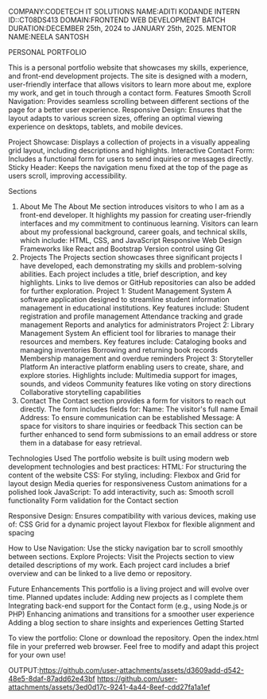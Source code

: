 COMPANY:CODETECH IT SOLUTIONS
NAME:ADITI KODANDE
INTERN ID::CT08DS413 
DOMAIN:FRONTEND WEB DEVELOPMENT
BATCH DURATION:DECEMBER 25th, 2024 to JANUARY 25th, 2025.
MENTOR NAME:NEELA SANTOSH

PERSONAL PORTFOLIO

This is a personal portfolio website that showcases my skills, experience, and front-end development projects. The site is designed with a modern, user-friendly interface that allows visitors to learn more about me, explore my work, and get in touch through a contact form.
Features
Smooth Scroll Navigation: Provides seamless scrolling between different sections of the page for a better user experience.
Responsive Design: Ensures that the layout adapts to various screen sizes, offering an optimal viewing experience on desktops, tablets, and mobile devices.

Project Showcase: Displays a collection of projects in a visually appealing grid layout, including descriptions and highlights.
Interactive Contact Form: Includes a functional form for users to send inquiries or messages directly.
Sticky Header: Keeps the navigation menu fixed at the top of the page as users scroll, improving accessibility.

Sections
1. About Me
The About Me section introduces visitors to who I am as a front-end developer. It highlights my passion for creating user-friendly interfaces and my commitment to continuous learning. Visitors can learn about my professional background, career goals, and technical skills, which include:
HTML, CSS, and JavaScript
Responsive Web Design
Frameworks like React and Bootstrap
Version control using Git
2. Projects
The Projects section showcases three significant projects I have developed, each demonstrating my skills and problem-solving abilities. Each project includes a title, brief description, and key highlights. Links to live demos or GitHub repositories can also be added for further exploration.
Project 1: Student Management System
A software application designed to streamline student information management in educational institutions. Key features include:
Student registration and profile management
Attendance tracking and grade management
Reports and analytics for administrators
Project 2: Library Management System
An efficient tool for libraries to manage their resources and members. Key features include:
Cataloging books and managing inventories
Borrowing and returning book records
Membership management and overdue reminders
Project 3: Storyteller Platform
An interactive platform enabling users to create, share, and explore stories. Highlights include:
Multimedia support for images, sounds, and videos
Community features like voting on story directions
Collaborative storytelling capabilities
3. Contact
The Contact section provides a form for visitors to reach out directly. The form includes fields for:
Name: The visitor's full name
Email Address: To ensure communication can be established
Message: A space for visitors to share inquiries or feedback
This section can be further enhanced to send form submissions to an email address or store them in a database for easy retrieval.

Technologies Used
The portfolio website is built using modern web development technologies and best practices:
HTML: For structuring the content of the website
CSS: For styling, including:
Flexbox and Grid for layout design
Media queries for responsiveness
Custom animations for a polished look
JavaScript: To add interactivity, such as:
Smooth scroll functionality
Form validation for the Contact section

Responsive Design: Ensures compatibility with various devices, making use of:
CSS Grid for a dynamic project layout
Flexbox for flexible alignment and spacing

How to Use
Navigation: Use the sticky navigation bar to scroll smoothly between sections.
Explore Projects: Visit the Projects section to view detailed descriptions of my work. Each project card includes a brief overview and can be linked to a live demo or repository.

Future Enhancements
This portfolio is a living project and will evolve over time. Planned updates include:
Adding new projects as I complete them
Integrating back-end support for the Contact form (e.g., using Node.js or PHP)
Enhancing animations and transitions for a smoother user experience
Adding a blog section to share insights and experiences
Getting Started

To view the portfolio:
Clone or download the repository.
Open the index.html file in your preferred web browser.
Feel free to modify and adapt this project for your own use!

OUTPUT:https://github.com/user-attachments/assets/d3609add-d542-48e5-8daf-87add62e43bf
https://github.com/user-attachments/assets/3ed0d17c-9241-4a44-8eef-cdd27fa1a1ef
